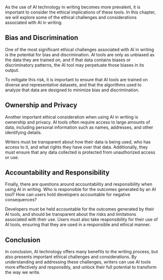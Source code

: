 
As the use of AI technology in writing becomes more prevalent, it is important to consider the ethical implications of these tools. In this chapter, we will explore some of the ethical challenges and considerations associated with AI in writing.

Bias and Discrimination
-----------------------

One of the most significant ethical challenges associated with AI in writing is the potential for bias and discrimination. AI tools are only as unbiased as the data they are trained on, and if that data contains biases or discriminatory patterns, the AI tool may perpetuate those biases in its output.

To mitigate this risk, it is important to ensure that AI tools are trained on diverse and representative datasets, and that the algorithms used to analyze that data are designed to minimize bias and discrimination.

Ownership and Privacy
---------------------

Another important ethical consideration when using AI in writing is ownership and privacy. AI tools often require access to large amounts of data, including personal information such as names, addresses, and other identifying details.

Writers must be transparent about how their data is being used, who has access to it, and what rights they have over that data. Additionally, they must ensure that any data collected is protected from unauthorized access or use.

Accountability and Responsibility
---------------------------------

Finally, there are questions around accountability and responsibility when using AI in writing. Who is responsible for the outcomes generated by an AI tool? How can users hold developers accountable for negative consequences?

Developers must be held accountable for the outcomes generated by their AI tools, and should be transparent about the risks and limitations associated with their use. Users must also take responsibility for their use of AI tools, ensuring that they are used in a responsible and ethical manner.

Conclusion
----------

In conclusion, AI technology offers many benefits to the writing process, but also presents important ethical challenges and considerations. By understanding and addressing these challenges, writers can use AI tools more effectively and responsibly, and unlock their full potential to transform the way we write.
